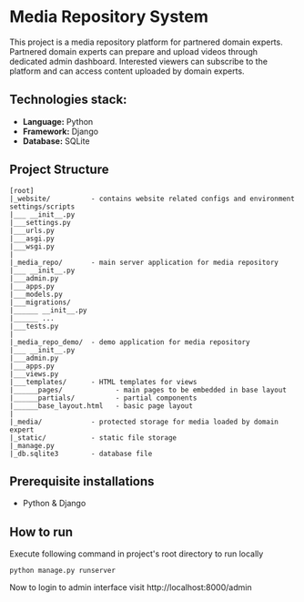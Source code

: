 # Media Repository System

This project is a media repository platform for partnered domain experts. Partnered domain experts can prepare and upload videos through dedicated admin dashboard. Interested viewers can subscribe to the platform and can access content uploaded by domain experts.

## Technologies stack:
- **Language:** Python
- **Framework:** Django 
- **Database:** SQLite

## Project Structure

```
[root]
|_website/          - contains website related configs and environment settings/scripts
|___ __init__.py
|___settings.py
|___urls.py
|___asgi.py
|___wsgi.py
|
|_media_repo/       - main server application for media repository
|___ __init__.py
|___admin.py
|___apps.py
|___models.py
|___migrations/
|______ __init__.py
|______ ...
|___tests.py
|
|_media_repo_demo/  - demo application for media repository
|___ __init__.py
|___admin.py
|___apps.py
|___views.py
|___templates/      - HTML templates for views
|______pages/             - main pages to be embedded in base layout
|______partials/          - partial components
|______base_layout.html   - basic page layout
|
|_media/            - protected storage for media loaded by domain expert
|_static/           - static file storage
|_manage.py
|_db.sqlite3        - database file
```

## Prerequisite installations
- Python & Django

## How to run

Execute following command in project's root directory to run locally

```shell
python manage.py runserver
```

Now to login to admin interface visit http://localhost:8000/admin
